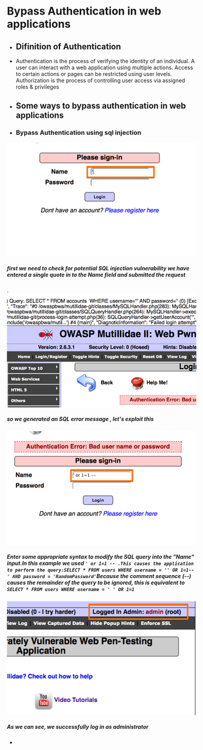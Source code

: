 # Bypass Authentication in web applications

- ## Difinition of Authentication 

- Authentication is the process of verifying the identity of an individual. A user can interact with a web application using multiple actions. Access to certain actions or pages can be restricted using user levels. Authorization is the process of controlling user access via assigned roles & privileges

- ## Some ways to bypass authentication in web applications
- ### Bypass Authentication using sql injection 
 ![image info](https://raw.githubusercontent.com/ADNXB/test/main/owasp_injection_10.png)
##### first we need to check for potential SQL injection vulnerability we have entered a single quote in to the Name field and submitted the request 
.
 ![image info](https://raw.githubusercontent.com/ADNXB/test/main/owasp_injection_11.png)

##### so we generated an SQL error message , let's exploit this 
![image info](https://raw.githubusercontent.com/ADNXB/test/main/owasp_injection_12.png)
##### Enter some appropriate syntax to modify the SQL query into the "Name" input.In this example we used ```' or 1=1 -- .This causes the application to perform the query:SELECT * FROM users WHERE username = '' OR 1=1-- ' AND password = 'RandomPassword'```Because the comment sequence (--) causes the remainder of the query to be ignored, this is equivalent to ```SELECT * FROM users WHERE username = ' ' OR 1=1```

![image](https://raw.githubusercontent.com/ADNXB/test/main/owasp_injection_13%20(1).png)
##### As we can see, we successfully log in as administrator


- ### 
